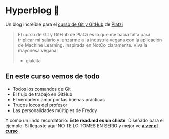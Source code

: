 # Hyperblog 💚

Un blog increíble para el [curso de Git y GitHub](https://platzi.com/cursos/git-github/ "curso de Git y GitHub") de [Platzi](https://platzi.com/ "Platzi")
> El curso de Git y GitHub de Platzi es lo que me hacía falta para triplicar mi salario y lanzarme a la industria vegana con la aplicación de Machine Learning. Inspirada en NotCo claramente. Viva la mayonesa vegana!
> - gialcita

## En este curso vemos de todo
* Todos los comandos de Git
* El flujo de trabajo en GitHub
* El verdadero amor por las buenas prácticas
* Trucos locos del profesor
* Las personalidades múltiples de Freddy

Y como un lindo recordatorio: **Este read.md es un chiste**. Diseñado para el ejemplo. Si llegaste aquí NO TE LO TOMES EN SERIO y mejor ve [**a ver el curso**](https://platzi.com/cursos/git-github/ "a ver el curso")